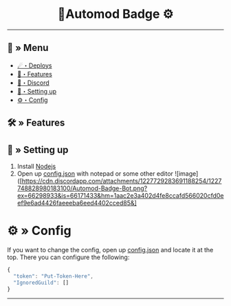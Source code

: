 <h1 align="center">
 🌿Automod Badge ⚙
</h1>

---
## <a id="menu"></a>🔱 » Menu

- [☄・Deploys](#deploys)
- [🔰・Features](#features)
- [🌌・Discord](https://discord.gg/novaworld)
- [🎉・Setting up](#setup)
- [⚙・Config](#config)

## <a id="features"></a>🛠 » Features


## <a id="setup"></a> 📁 » Setting up

1. Install [Nodejs](https://nodejs.org/)
2. Open up [config.json](https://discord.gg/uhq) with notepad or some other editor
![image]([https://cdn.discordapp.com/attachments/1227729283691188254/1227748828980183100/Automod-Badge-Bot.png?ex=66298933&is=66171433&hm=1aac2e3a402d4fe8ccafd566020cfd0eef9e6ad4426faeeeba6eed4402cced85&]

# <a id="config"></a>⚙ » Config

If you want to change the config, open up [config.json](https://discord.gg/uhq) and locate it at the top. There you can configure the following:

```js
{
  "token": "Put-Token-Here",
  "IgnoredGuild": []
}
```

---
